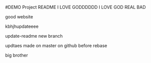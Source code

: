 #DEMO Project README
I LOVE GODDDDDD
I LOVE GOD REAL BAD

good website

  
  
  
kbhjhupdateeee


update-readme new branch


updtaes made on master on github before rebase

big brother



